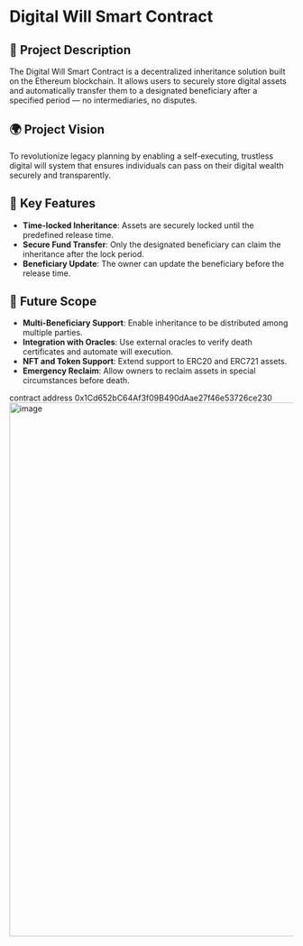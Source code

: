 # Digital Will Smart Contract

## 🧾 Project Description
The Digital Will Smart Contract is a decentralized inheritance solution built on the Ethereum blockchain. It allows users to securely store digital assets and automatically transfer them to a designated beneficiary after a specified period — no intermediaries, no disputes.

## 🌍 Project Vision
To revolutionize legacy planning by enabling a self-executing, trustless digital will system that ensures individuals can pass on their digital wealth securely and transparently.

## 🚀 Key Features
- **Time-locked Inheritance**: Assets are securely locked until the predefined release time.
- **Secure Fund Transfer**: Only the designated beneficiary can claim the inheritance after the lock period.
- **Beneficiary Update**: The owner can update the beneficiary before the release time.

## 🔮 Future Scope
- **Multi-Beneficiary Support**: Enable inheritance to be distributed among multiple parties.
- **Integration with Oracles**: Use external oracles to verify death certificates and automate will execution.
- **NFT and Token Support**: Extend support to ERC20 and ERC721 assets.
- **Emergency Reclaim**: Allow owners to reclaim assets in special circumstances before death.

contract address 0x1Cd652bC64Af3f09B490dAae27f46e53726ce230
<img width="947" alt="image" src="https://github.com/user-attachments/assets/e2bb24e8-352d-4286-8bdb-3a9ac8eb2a4a" />



